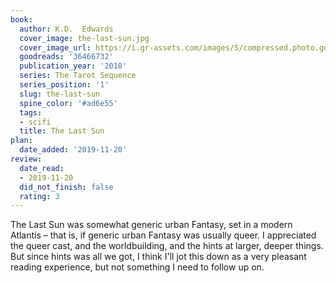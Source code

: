 ```yaml
---
book:
  author: K.D.  Edwards
  cover_image: the-last-sun.jpg
  cover_image_url: https://i.gr-assets.com/images/S/compressed.photo.goodreads.com/books/1517437940l/36466732._SX98_.jpg
  goodreads: '36466732'
  publication_year: '2018'
  series: The Tarot Sequence
  series_position: '1'
  slug: the-last-sun
  spine_color: '#ad6e55'
  tags:
  - scifi
  title: The Last Sun
plan:
  date_added: '2019-11-20'
review:
  date_read:
  - 2019-11-20
  did_not_finish: false
  rating: 3
---
```


The Last Sun was somewhat generic urban Fantasy, set in a modern Atlantis – that is, if generic urban Fantasy was usually queer. I appreciated the queer cast, and the worldbuilding, and the hints at larger, deeper things. But since hints was all we got, I think I'll jot this down as a very pleasant reading experience, but not something I need to follow up on.
